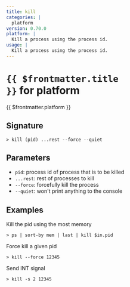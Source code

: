 ```yaml
---
title: kill
categories: |
  platform
version: 0.70.0
platform: |
  Kill a process using the process id.
usage: |
  Kill a process using the process id.
---
```


# <code>{{ $frontmatter.title }}</code> for platform

<div class='command-title'>{{ $frontmatter.platform }}</div>

## Signature

```> kill (pid) ...rest --force --quiet```

## Parameters

 -  `pid`: process id of process that is to be killed
 -  `...rest`: rest of processes to kill
 -  `--force`: forcefully kill the process
 -  `--quiet`: won't print anything to the console

## Examples

Kill the pid using the most memory
```shell
> ps | sort-by mem | last | kill $in.pid
```

Force kill a given pid
```shell
> kill --force 12345
```

Send INT signal
```shell
> kill -s 2 12345
```
